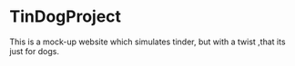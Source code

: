 # TinDogProject
This is a mock-up website which simulates tinder, but with a twist ,that its just for dogs.
